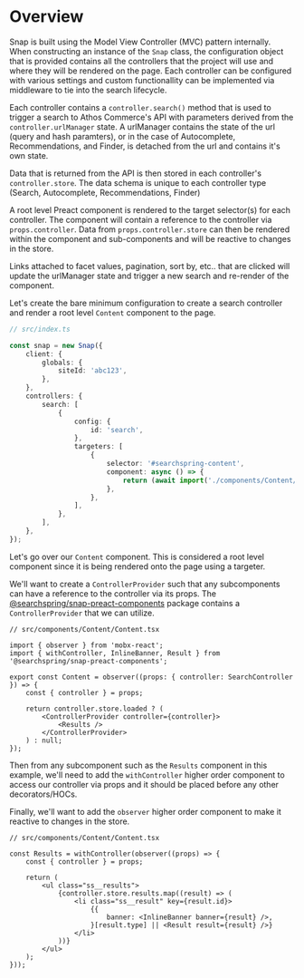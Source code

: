 # Overview

Snap is built using the Model View Controller (MVC) pattern internally. When constructing an instance of the `Snap` class, the configuration object that is provided contains all the controllers that the project will use and where they will be rendered on the page. Each controller can be configured with various settings and custom functionallity can be implemented via middleware to tie into the search lifecycle.

Each controller contains a `controller.search()` method that is used to trigger a search to Athos Commerce's API with parameters derived from the `controller.urlManager` state. A urlManager contains the state of the url (query and hash paramters), or in the case of Autocomplete, Recommendations, and Finder, is detached from the url and contains it's own state.

Data that is returned from the API is then stored in each controller's `controller.store`. The data schema is unique to each controller type (Search, Autocomplete, Recommendations, Finder) 

A root level Preact component is rendered to the target selector(s) for each controller. The component will contain a reference to the controller via `props.controller`. Data from `props.controller.store` can then be rendered within the component and sub-components and will be reactive to changes in the store.

Links attached to facet values, pagination, sort by, etc.. that are clicked will update the urlManager state and trigger a new search and re-render of the component.


Let's create the bare minimum configuration to create a search controller and render a root level `Content` component to the page.

```ts
// src/index.ts

const snap = new Snap({
    client: {
		globals: {
			siteId: 'abc123',
		},
	},
    controllers: {
        search: [
            {
                config: {
                    id: 'search',
                },
                targeters: [
                    {
                        selector: '#searchspring-content',
                        component: async () => {
                            return (await import('./components/Content/Content')).Content;
                        },
                    },
                ],
            },
        ],
    },
});
```

Let's go over our `Content` component. This is considered a root level component since it is being rendered onto the page using a targeter.

We'll want to create a `ControllerProvider` such that any subcomponents can have a reference to the controller via its props. The [@searchspring/snap-preact-components](https://github.com/searchspring/snap/tree/main/packages/snap-preact-components) package contains a `ControllerProvider` that we can utilize.

```tsx
// src/components/Content/Content.tsx

import { observer } from 'mobx-react';
import { withController, InlineBanner, Result } from '@searchspring/snap-preact-components';

export const Content = observer((props: { controller: SearchController }) => {
    const { controller } = props;

    return controller.store.loaded ? (
        <ControllerProvider controller={controller}>
            <Results />
        </ControllerProvider>
    ) : null;
});
```

Then from any subcomponent such as the `Results` component in this example, we'll need to add the `withController` higher order component to access our controller via props and it should be placed before any other decorators/HOCs. 

Finally, we'll want to add the `observer` higher order component to make it reactive to changes in the store.

```tsx
// src/components/Content/Content.tsx

const Results = withController(observer((props) => {
    const { controller } = props;

    return (
        <ul class="ss__results">
            {controller.store.results.map((result) => (
                <li class="ss__result" key={result.id}>
                    {{
                        banner: <InlineBanner banner={result} />,
                    }[result.type] || <Result result={result} />}
                </li>
            ))}
        </ul>
    );
}));
```
